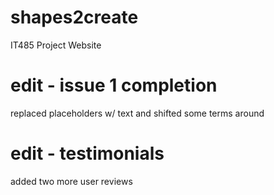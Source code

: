 # shapes2create
IT485 Project Website

# edit - issue 1 completion
replaced placeholders w/ text and shifted some terms around

# edit - testimonials
added two more user reviews
